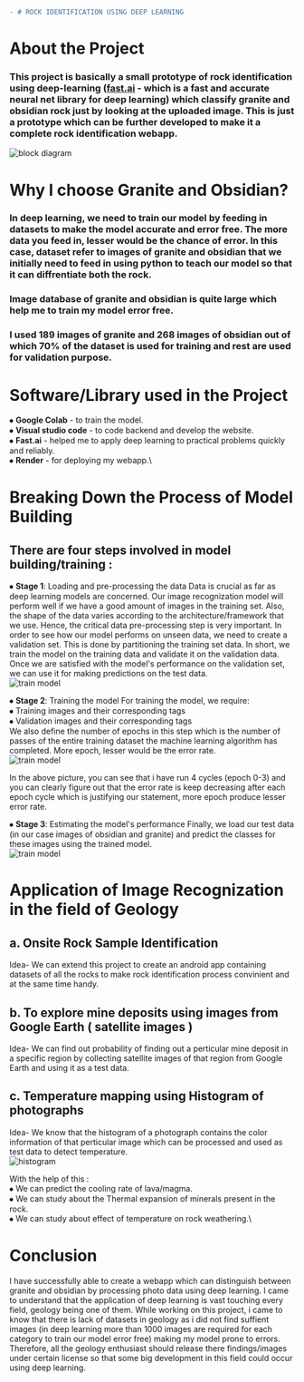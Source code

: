 ```diff
- # ROCK IDENTIFICATION USING DEEP LEARNING
```
# About the Project



### This project is basically a small prototype of rock identification using deep-learning ([fast.ai](https://www.fast.ai) - which is a fast and accurate neural net library for deep learning) which classify granite and obsidian rock just by looking at the uploaded image. This is just a prototype which can be further developed to make it a complete rock identification webapp.
![block diagram](https://drive.google.com/uc?export=download&id=1mTYrf_aT8bqb-7Yz3TXjSgQ7VWYTxfwM)
# Why I choose Granite and Obsidian?

### In deep learning, we need to train our model by feeding in datasets to make the model accurate and error free. The more data you feed in, lesser would be the chance of error. In this case, dataset refer to images of granite and obsidian that we initially need to feed in using python to teach our model so that it can diffrentiate both the rock.
### Image database of granite and obsidian is quite large which help me to train my model error free. 
### I used 189 images of granite and 268 images of obsidian out of which 70% of the dataset is used for training and rest are used for validation purpose.

# Software/Library used in the Project
⦁	**Google Colab** - to train the model.\
⦁	**Visual studio code** - to code backend and develop the website.\
⦁	 **Fast.ai** - helped me to apply deep learning to practical problems quickly and reliably.\
⦁	**Render** - for deploying my webapp.\

# Breaking Down the Process of Model Building

## **There are four steps involved in model building/training :**

⦁	**Stage 1**: Loading and pre-processing the data
Data is crucial as far as deep learning models are concerned. Our image recognization model will perform well if we have a good amount of images in the training set. Also, the shape of the data varies according to the architecture/framework that we use.
Hence, the critical data pre-processing step is very important.
In order to see how our model performs on unseen data, we need to create a validation set. This is done by partitioning the training set data.
In short, we train the model on the training data and validate it on the validation data. Once we are satisfied with the model's performance on the validation set, we can use it for making predictions on the test data. \
![train model](https://drive.google.com/uc?export=download&id=1YmN0SG4zRwvHy2ES5XFX9lEQfKXoRRmP)
 
⦁	**Stage 2**: Training the model
For training the model, we require:\
⦁	Training images and their corresponding tags\
⦁	Validation images and their corresponding tags \
We also define the number of epochs in this step which is the number of passes of the entire training dataset the machine learning algorithm has completed. More epoch, lesser would be the error rate. \
 ![train model](https://drive.google.com/uc?export=download&id=1VkXS-CNDa0F7OHJOttSXj3jzGue9TbjC)
 
In the above picture, you can see that i have run 4 cycles (epoch 0-3) and you can clearly figure out that the error rate is keep decreasing after each epoch cycle which is justifying our statement, more epoch produce lesser error rate.

⦁	**Stage 3**: Estimating the model's performance
Finally, we load our test data (in our case images of obsidian and granite) and predict the classes for these images using the trained model. \
![train model](https://drive.google.com/uc?export=download&id=1l7IPdWXee8Jlv0ME8JmGhmYgdwM4iiVb)

# Application of Image Recognization in the field of Geology
## a.	Onsite Rock Sample Identification
Idea- We can extend this project to create an android app containing datasets of all the rocks to make rock identification process convinient and at the same time handy.

## b.	To explore mine deposits using images from Google Earth ( satellite images )
Idea- We can find out probability of finding out a perticular mine deposit in a specific region by collecting satellite images of that region from Google Earth and using it as a test data.

 

## c.	Temperature mapping using Histogram of photographs
Idea- We know that the histogram of a photograph contains the color information of that perticular image which can be processed and used as test data to detect temperature.\
![histogram](https://drive.google.com/uc?export=download&id=1CAm4EDSBerK0EtceSXZLXcARQnzMaQny)

With the help of this :\
⦁	 We can predict the cooling rate of lava/magma.\
⦁	We can study about the Thermal expansion of minerals present in the rock.\
⦁	We can study about effect of temperature on rock weathering.\



# Conclusion
I have successfully able to create a webapp which can distinguish between granite and obsidian by processing photo data using deep learning. I came to understand that the application of deep learning is vast touching every field, geology being one of them. 
While working on this project, i came to know that there is lack of datasets in geology as i did not find suffient images (in deep learning more than 1000 images are required for each category to train our model error free) making my model prone to errors.
Therefore, all the geology enthusiast should release there findings/images under certain license so that some big development in this field could occur using deep learning.


 
      
